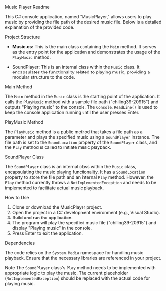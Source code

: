  Music Player Readme

This C# console application, named "MusicPlayer," allows users to play music by providing the file path of the desired music file. Below is a detailed explanation of the provided code.

 Project Structure

- **Music.cs:** This is the main class containing the `Main` method. It serves as the entry point for the application and demonstrates the usage of the `PlayMusic` method.

- SoundPlayer: This is an internal class within the `Music` class. It encapsulates the functionality related to playing music, providing a modular structure to the code.

 Main Method

The `Main` method in the `Music` class is the starting point of the application. It calls the `PlayMusic` method with a sample file path ("chiling39-20915") and outputs "Playing music" to the console. The `Console.ReadLine()` is used to keep the console application running until the user presses Enter.

 PlayMusic Method

The `PlayMusic` method is a public method that takes a file path as a parameter and plays the specified music using a `SoundPlayer` instance. The file path is set to the `SoundLocation` property of the `SoundPlayer` class, and the `Play` method is called to initiate music playback.

 SoundPlayer Class

The `SoundPlayer` class is an internal class within the `Music` class, encapsulating the music playing functionality. It has a `SoundLocation` property to store the file path and an internal `Play` method. However, the `Play` method currently throws a `NotImplementedException` and needs to be implemented to facilitate actual music playback.

 How to Use

1. Clone or download the MusicPlayer project.
2. Open the project in a C# development environment (e.g., Visual Studio).
3. Build and run the application.
4. The program will play the specified music file ("chiling39-20915") and display "Playing music" in the console.
5. Press Enter to exit the application.

 Dependencies

The code relies on the `System.Media` namespace for handling music playback. Ensure that the necessary libraries are referenced in your project.

Note
The `SoundPlayer` class's `Play` method needs to be implemented with appropriate logic to play the music. The current placeholder (`NotImplementedException`) should be replaced with the actual code for playing music.
